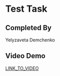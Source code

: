 # Test Task

## Completed By

Yelyzaveta Demchenko

## Video Demo

[LINK_TO_VIDEO](https://www.loom.com/share/64db41e801a54613b3418d0af04a0706?sid=ac45496d-210a-4e6d-a94f-4b06d2c04940)
